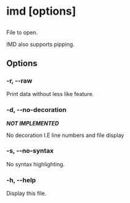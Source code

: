 # imd <file> [options]

## <file>

File to open.

IMD also supports pipping.

## Options

### -r, --raw

Print data without less like feature.

### -d, --no-decoration

***NOT IMPLEMENTED***

No decoration I.E line numbers and file display

### -s, --no-syntax

No syntax highlighting.

### -h, --help

Display this file.
